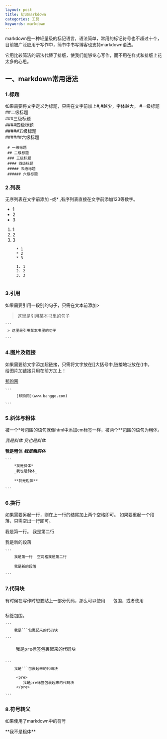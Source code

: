 ```yaml
---
layout: post
title: 初识markdown
categories: 工具
keywords: markdown
---
```



markdown是一种轻量级的标记语言，语法简单，常用的标记符号也不超过十个，目前被广泛应用于写作中，简书中书写博客也支持markdown语法。

它用比较简洁的语法代替了排版，使我们能够专心写作，而不用在样式和排版上花太多的心思。

## 一、markdown常用语法

### 1.标题
如果需要将文字定义为标题，只需在文字前加上#,#越少，字体越大。
 #一级标题  
 ##二级标题  
 ###三级标题  
 ####四级标题  
 #####五级标题  
 ######六级标题

   ```
    # 一级标题
    ## 二级标题
    ### 三级标题
    #### 四级标题
    ##### 五级标题
    ###### 六级标题
   ```

### 2.列表
无序列表在文字前添加 -或* ,有序列表直接在文字前添加123等数字。
* 1
* 2
* 3  
1. 1
2. 2
3. 3

```
     * 1
     * 2
     * 3
     
     1. 1
     2. 2
     3. 3
     
```
    
### 3.引用
如果需要引用一段别的句子，只需在文本前添加>

> 这里是引用某本书里的句子    
  
    ```
     > 这里是引用某本书里的句子
     
    ```
     
### 4.图片及链接
如果需要给文字添加超链接，只需将文字放在[]大括号中,链接地址放在()中。  
给图片加链接只用在前方加上！

[邦购网](http://www.banggo.com)

    ``` 
         [邦购网](www.banggo.com)
         
    ```
    
### 5.斜体与粗体
被一个*号包围的语句就像html中添加em标签一样，被两个\*\*包围的语句为粗体。

*我是斜体*
_我也是斜体_

**我是粗体**
***我是粗斜体***

    ```
        *我是斜体*
        _我也是斜体_
        
        **我是粗体**
         
    ```  

### 6.换行
如果需要另起一行，则在上一行的结尾加上两个空格即可。  如果要重起一个段落，只需空出一行即可。  

我是第一行。   我是第二行

我是新的段落
        
    ```
        我是第一行  空两格我是第二行
        
        我是新的段落
         
    ```  

### 7.代码块
有时候在写作时想要贴上一部分代码，那么可以使用 ```   ```包围，或者使用<pre></pre>标签包围。

    ```
        我是```包裹起来的代码块
         
    ```  
    
   <pre>
    我是pre标签包裹起来的代码块
   </pre>


    ```
        我是```包裹起来的代码块
        
         <pre>
            我是pre标签包裹起来的代码块
         </pre>
         
    ```  
    
### 8.符号转义
如果使用了markdown中的符号

\*\*我不是粗体\*\*
    
    
   
